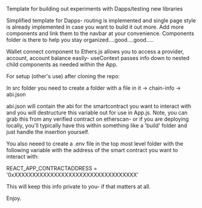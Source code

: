 Template for building out experiments with Dapps/testing new libraries

Simplified template for Dapps- routing is implemented and single page style is already implemented in case you want to build it out more. Add more components and link them to the navbar at your convenience. Components folder is there to help you stay organized....good....good.....

Wallet connect component to Ethers.js allows you to access a provider, account, account balance easily- useContext passes info down to nested child components as needed within the App. 

For setup (other's use) after cloning the repo:

In src folder you need to create a folder with a file in it -> chain-info -> abi.json

abi.json will contain the abi for the smartcontract you want to interact with and you will destructure this variable out for use in App.js. Note, you can grab this from any verified contract on etherscan- or if you are deploying locally, you'll typically have this within something like a 'build' folder and just handle the insertion yourself.

You also neeed to create a .env file in the top most level folder with the following variable with the address of the smart contract you want to interact with:

REACT_APP_CONTRACTADDRESS = '0xXXXXXXXXXXXXXXXXXXXXXXXXXXXXXXXXXX'

This will keep this info private to you- if that matters at all.  

Enjoy. 



